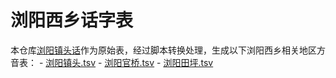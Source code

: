 # 浏阳西乡话字表
本仓库[浏阳镇头话](./浏阳镇头.tsv)作为原始表，经过脚本转换处理，生成以下浏阳西乡相关地区方音表：
    - [浏阳镇头.tsv](./output/浏阳镇头.tsv)
    - [浏阳官桥.tsv](./output/浏阳官桥.tsv)
    - [浏阳田坪.tsv](./output/浏阳田坪.tsv)
